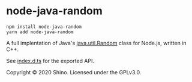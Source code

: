 # node-java-random

```
npm install node-java-random
yarn add node-java-random
```

A full implentation of Java's [java.util.Random](https://docs.oracle.com/javase/6/docs/api/java/util/Random.html) class for Node.js, written in C++.

See [index.d.ts](./index.d.ts) for the exported API.

Copyright &copy; 2020 Shino. Licensed under the GPLv3.0.
